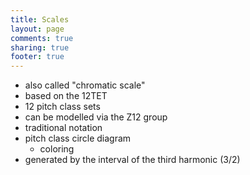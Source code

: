 ```yaml
---
title: Scales
layout: page
comments: true
sharing: true
footer: true
---
```


- also called "chromatic scale"
- based on the 12TET
- 12 pitch class sets
- can be modelled via the Z12 group
- traditional notation
- pitch class circle diagram
	- coloring
- generated by the interval of the third harmonic (3/2)
